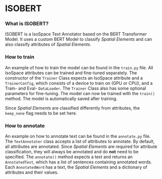 # ISOBERT

### What is ISOBERT?

ISOBERT is a IsoSpace Text Annotator based on the BERT Transformer Model. It
uses a custom BERT Model to classify *Spatial Elements* and can also classify
attributes of *Spatial Elements*.

### How to train

An example of how to train the model can be found in the `train.py` file. All
IsoSpace attributes can be trained and fine-tuned separately. The constructor of
the  `Trainer` Class expects an IsoSpace attribute and a `TrainerConfig`, which
consists of a device to train on (GPU or CPU), and a Train- and Eval-
`DataLoader`. The `Trainer` Class also has some optional parameters for
fine-tuning. The model can now be trained with the `train()` method. The model
is automatically saved after training.

Since *Spatial Elements* are classified differently from attributes, the
`keep_none` flag needs to be set here.

### How to annotate

An example on how to annotate text can be found in the `annotate.py` file. The
`TextAnnotater` class accepts a list of attributes to annotate. By default, all
attributes are annotated. Since *Spatial Elements* are required for attribute
classification, they will always be annotated and do **not** need to be
specified. The `annotate()` method expects a text and returns an
`AnnotatedText`, which has a list of sentences containing annotated words. Each
`AnnotatedWord` has a text, the *Spatial Elements* and a dictionary of
attributes and their values.